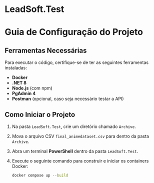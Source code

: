 # LeadSoft.Test

# Guia de Configuração do Projeto

## Ferramentas Necessárias

Para executar o código, certifique-se de ter as seguintes ferramentas instaladas:

- **Docker**
- **.NET 8**
- **Node.js** (com npm)
- **PgAdmin 4**
- **Postman** (opcional, caso seja necessário testar a API)

## Como Iniciar o Projeto

1. Na pasta `LeadSoft.Test`, crie um diretório chamado `Archive`.
2. Mova o arquivo CSV `final_animedataset.csv` para dentro da pasta `Archive`.
3. Abra um terminal **PowerShell** dentro da pasta `LeadSoft.Test`.
4. Execute o seguinte comando para construir e iniciar os containers Docker:

   ```sh
   docker compose up --build